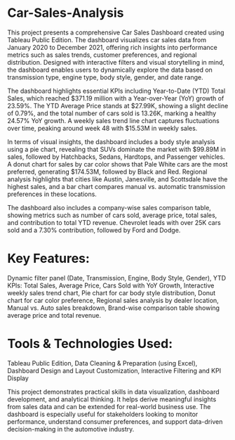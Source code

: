 # Car-Sales-Analysis
This project presents a comprehensive Car Sales Dashboard created using Tableau Public Edition. The dashboard visualizes car sales data from January 2020 to December 2021, offering rich insights into performance metrics such as sales trends, customer preferences, and regional distribution. Designed with interactive filters and visual storytelling in mind, the dashboard enables users to dynamically explore the data based on transmission type, engine type, body style, gender, and date range.

The dashboard highlights essential KPIs including Year-to-Date (YTD) Total Sales, which reached $371.19 million with a Year-over-Year (YoY) growth of 23.59%. The YTD Average Price stands at $27.99K, showing a slight decline of 0.79%, and the total number of cars sold is 13.26K, marking a healthy 24.57% YoY growth. A weekly sales trend line chart captures fluctuations over time, peaking around week 48 with $15.53M in weekly sales.

In terms of visual insights, the dashboard includes a body style analysis using a pie chart, revealing that SUVs dominate the market with $99.89M in sales, followed by Hatchbacks, Sedans, Hardtops, and Passenger vehicles. A donut chart for sales by car color shows that Pale White cars are the most preferred, generating $174.53M, followed by Black and Red. Regional analysis highlights that cities like Austin, Janesville, and Scottsdale have the highest sales, and a bar chart compares manual vs. automatic transmission preferences in these locations.

The dashboard also includes a company-wise sales comparison table, showing metrics such as number of cars sold, average price, total sales, and contribution to total YTD revenue. Chevrolet leads with over 25K cars sold and a 7.30% contribution, followed by Ford and Dodge.

# Key Features:
Dynamic filter panel (Date, Transmission, Engine, Body Style, Gender),
YTD KPIs: Total Sales, Average Price, Cars Sold with YoY Growth,
Interactive weekly sales trend chart,
Pie chart for car body style distribution,
Donut chart for car color preference,
Regional sales analysis by dealer location,
Manual vs. Auto sales breakdown,
Brand-wise comparison table showing average price and total revenue.

# Tools & Technologies Used:
Tableau Public Edition,
Data Cleaning & Preparation (using Excel),
Dashboard Design and Layout Customization,
Interactive Filtering and KPI Display

This project demonstrates practical skills in data visualization, dashboard development, and analytical thinking. It helps derive meaningful insights from sales data and can be extended for real-world business use. The dashboard is especially useful for stakeholders looking to monitor performance, understand consumer preferences, and support data-driven decision-making in the automotive industry.
